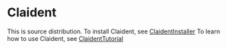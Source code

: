 # Claident

This is source distribution.
To install Claident, see [ClaidentInstaller](https://github.com/astanabe/ClaidentInstaller)
To learn how to use Claident, see [ClaidentTutorial](https://github.com/astanabe/ClaidentTutorial)
